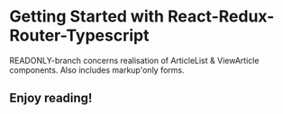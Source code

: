 # Getting Started with React-Redux-Router-Typescript

READONLY-branch concerns realisation of ArticleList & ViewArticle components. Also includes markup'only forms.

## Enjoy reading!